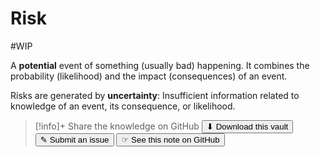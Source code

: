 # Risk
#WIP 

A **potential** event of something (usually bad) happening. It combines the probability (likelihood) and the impact (consequences) of an event.

Risks are generated by  **uncertainty**: Insufficient information related to knowledge of an event, its consequence, or likelihood.


> [!info]+ Share the knowledge on GitHub
> [<button>⬇ Download this vault</button>](https://github.com/mauvera94/Agile-Multiverse) [<button> ✎ Submit an issue</button>](https://github.com/mauvera94/Agile-Multiverse/issues) [<button> ☞ See this note on GitHub</button>](<https://github.com/mauvera94/Agile-Multiverse/blob/main/Agile_Multiverse/risk.md>)